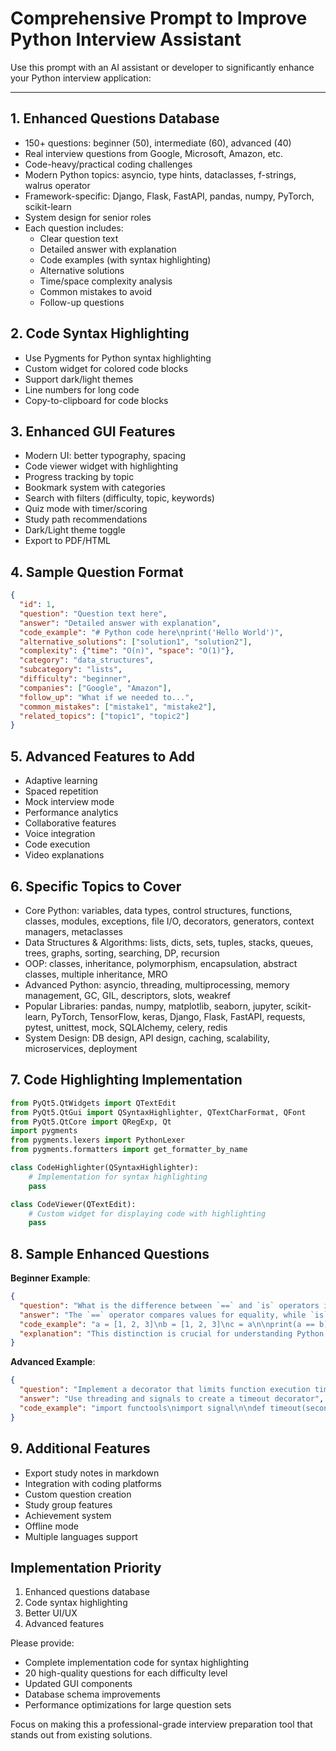 # Comprehensive Prompt to Improve Python Interview Assistant

Use this prompt with an AI assistant or developer to significantly enhance your Python interview application:

---

## 1. Enhanced Questions Database
- 150+ questions: beginner (50), intermediate (60), advanced (40)
- Real interview questions from Google, Microsoft, Amazon, etc.
- Code-heavy/practical coding challenges
- Modern Python topics: asyncio, type hints, dataclasses, f-strings, walrus operator
- Framework-specific: Django, Flask, FastAPI, pandas, numpy, PyTorch, scikit-learn
- System design for senior roles
- Each question includes:
  - Clear question text
  - Detailed answer with explanation
  - Code examples (with syntax highlighting)
  - Alternative solutions
  - Time/space complexity analysis
  - Common mistakes to avoid
  - Follow-up questions

## 2. Code Syntax Highlighting
- Use Pygments for Python syntax highlighting
- Custom widget for colored code blocks
- Support dark/light themes
- Line numbers for long code
- Copy-to-clipboard for code blocks

## 3. Enhanced GUI Features
- Modern UI: better typography, spacing
- Code viewer widget with highlighting
- Progress tracking by topic
- Bookmark system with categories
- Search with filters (difficulty, topic, keywords)
- Quiz mode with timer/scoring
- Study path recommendations
- Dark/Light theme toggle
- Export to PDF/HTML

## 4. Sample Question Format
```json
{
  "id": 1,
  "question": "Question text here",
  "answer": "Detailed answer with explanation",
  "code_example": "# Python code here\nprint('Hello World')",
  "alternative_solutions": ["solution1", "solution2"],
  "complexity": {"time": "O(n)", "space": "O(1)"},
  "category": "data_structures",
  "subcategory": "lists",
  "difficulty": "beginner",
  "companies": ["Google", "Amazon"],
  "follow_up": "What if we needed to...",
  "common_mistakes": ["mistake1", "mistake2"],
  "related_topics": ["topic1", "topic2"]
}
```

## 5. Advanced Features to Add
- Adaptive learning
- Spaced repetition
- Mock interview mode
- Performance analytics
- Collaborative features
- Voice integration
- Code execution
- Video explanations

## 6. Specific Topics to Cover
- Core Python: variables, data types, control structures, functions, classes, modules, exceptions, file I/O, decorators, generators, context managers, metaclasses
- Data Structures & Algorithms: lists, dicts, sets, tuples, stacks, queues, trees, graphs, sorting, searching, DP, recursion
- OOP: classes, inheritance, polymorphism, encapsulation, abstract classes, multiple inheritance, MRO
- Advanced Python: asyncio, threading, multiprocessing, memory management, GC, GIL, descriptors, slots, weakref
- Popular Libraries: pandas, numpy, matplotlib, seaborn, jupyter, scikit-learn, PyTorch, TensorFlow, keras, Django, Flask, FastAPI, requests, pytest, unittest, mock, SQLAlchemy, celery, redis
- System Design: DB design, API design, caching, scalability, microservices, deployment

## 7. Code Highlighting Implementation
```python
from PyQt5.QtWidgets import QTextEdit
from PyQt5.QtGui import QSyntaxHighlighter, QTextCharFormat, QFont
from PyQt5.QtCore import QRegExp, Qt
import pygments
from pygments.lexers import PythonLexer
from pygments.formatters import get_formatter_by_name

class CodeHighlighter(QSyntaxHighlighter):
    # Implementation for syntax highlighting
    pass

class CodeViewer(QTextEdit):
    # Custom widget for displaying code with highlighting
    pass
```

## 8. Sample Enhanced Questions
**Beginner Example**:
```json
{
  "question": "What is the difference between `==` and `is` operators in Python?",
  "answer": "The `==` operator compares values for equality, while `is` compares object identity (memory location).",
  "code_example": "a = [1, 2, 3]\nb = [1, 2, 3]\nc = a\n\nprint(a == b)  # True - same values\nprint(a is b)  # False - different objects\nprint(a is c)  # True - same object",
  "explanation": "This distinction is crucial for understanding Python's object model..."
}
```
**Advanced Example**:
```json
{
  "question": "Implement a decorator that limits function execution time",
  "answer": "Use threading and signals to create a timeout decorator",
  "code_example": "import functools\nimport signal\n\ndef timeout(seconds):\n    def decorator(func):\n        @functools.wraps(func)\n        def wrapper(*args, **kwargs):\n            # Implementation here\n            pass\n        return wrapper\n    return decorator"
}
```

## 9. Additional Features
- Export study notes in markdown
- Integration with coding platforms
- Custom question creation
- Study group features
- Achievement system
- Offline mode
- Multiple languages support

## Implementation Priority
1. Enhanced questions database
2. Code syntax highlighting
3. Better UI/UX
4. Advanced features

Please provide:
- Complete implementation code for syntax highlighting
- 20 high-quality questions for each difficulty level
- Updated GUI components
- Database schema improvements
- Performance optimizations for large question sets

Focus on making this a professional-grade interview preparation tool that stands out from existing solutions.

